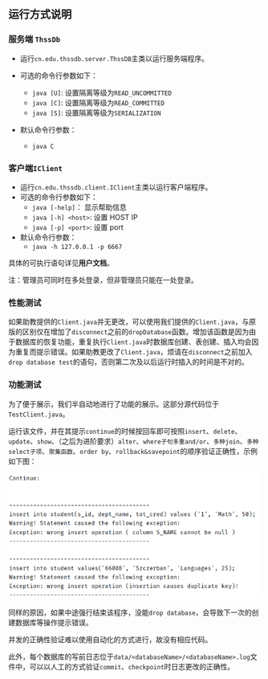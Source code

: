 ## 运行方式说明

### 服务端 `ThssDb`

* 运行`cn.edu.thssdb.server.ThssDB`主类以运行服务端程序。
* 可选的命令行参数如下：
    * `java [U]`: 设置隔离等级为`READ_UNCOMMITTED`
    * `java [C]`: 设置隔离等级为`READ_COMMITTED`
    * `java [S]`: 设置隔离等级为`SERIALIZATION`
* 默认命令行参数：
  
    * `java C`
    
      

### 客户端`IClient`

* 运行`cn.edu.thssdb.client.IClient`主类以运行客户端程序。
* 可选的命令行参数如下：
    * `java [-help]`： 显示帮助信息
    * `java [-h] <host>`: 设置 HOST IP
    * `java [-p] <port>`: 设置 port
* 默认命令行参数：
    * `java -h 127.0.0.1 -p 6667`

具体的可执行语句详见**用户文档**。

注：管理员可同时在多处登录，但非管理员只能在一处登录。



### 性能测试

如果助教提供的`Client.java`并无更改，可以使用我们提供的`Client.java`，与原版的区别仅在增加了`disconnect`之前的`dropDatabase`函数。增加该函数是因为由于数据库的恢复功能，重复执行`Client.java`时数据库创建、表创建、插入均会因为重复而提示错误。如果助教更改了`Client.java`，烦请在`disconnect`之前加入`drop database test`的语句，否则第二次及以后运行时插入的时间是不对的。



### 功能测试

为了便于展示，我们半自动地进行了功能的展示。这部分源代码位于`TestClient.java`。

运行该文件，并在其提示`continue`的时候按回车即可按照`insert`、`delete`、`update`、`show`、（之后为进阶要求）`alter`、`where子句多重and/or`、`多种join`、`多种select子项`、`聚集函数`、`order by`、`rollback&savepoint`的顺序验证正确性，示例如下图：

<img src="img/testclient.png" alt="testclient" style="zoom: 80%;" />

同样的原因，如果中途强行结束该程序，没能`drop database`，会导致下一次的创建数据库等操作提示错误。

并发的正确性验证难以使用自动化的方式进行，故没有相应代码。

此外，每个数据库的写前日志位于`data/<databaseName>/<databaseName>.log`文件中，可以以人工的方式验证`commit`、`checkpoint`时日志更改的正确性。